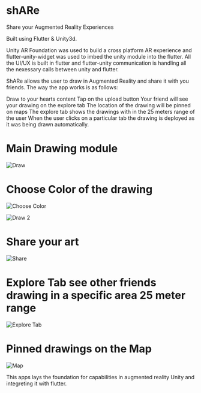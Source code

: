 # shARe

Share your Augmented Reality Experiences

Built using Flutter & Unity3d.

Unity AR Foundation was used to build a cross platform AR experience and flutter-unity-widget was used to imbed the unity module into the flutter.
All the UI/UX is built in flutter and flutter-unity communication is handling all the nexessary calls between unity and flutter.

ShARe allows the user to draw in Augmented Reality and share it with you friends. The way the app works is as follows:

Draw to your hearts content
Tap on the upload button
Your friend will see your drawing on the explore tab
The location of the drawing will be pinned on maps
The explore tab shows the drawings with in the 25 meters range of the user
When the user clicks on a particular tab the drawing is deployed as it was being drawn automatically.

# Main Drawing module
![Draw](https://user-images.githubusercontent.com/51245088/172380138-126904b0-57b0-4620-bce0-d95e9d4e62f6.jpg)

# Choose Color of the drawing
![Choose Color](https://user-images.githubusercontent.com/51245088/172380105-dc21cd98-c19f-4fc2-9d64-1a6890fadd63.jpg)


![Draw 2](https://user-images.githubusercontent.com/51245088/172380174-22fb3846-91ef-424f-a524-5a013c8c00d9.jpg)

# Share your art
![Share](https://user-images.githubusercontent.com/51245088/172380187-ec3fdcd8-96d2-4a9a-8c23-4c32a6458942.jpg)


# Explore Tab see other friends drawing in a specific area 25 meter range
![Explore Tab](https://user-images.githubusercontent.com/51245088/172380660-1ee43756-d64c-41e2-a739-b84a03d5866e.jpg)

# Pinned drawings on the Map
![Map](https://user-images.githubusercontent.com/51245088/172380682-27cf6ab7-0442-444e-919e-7b0246b47f0f.jpg)


This apps lays the foundation for capabilities in augmented reality Unity and integreting it with flutter.




